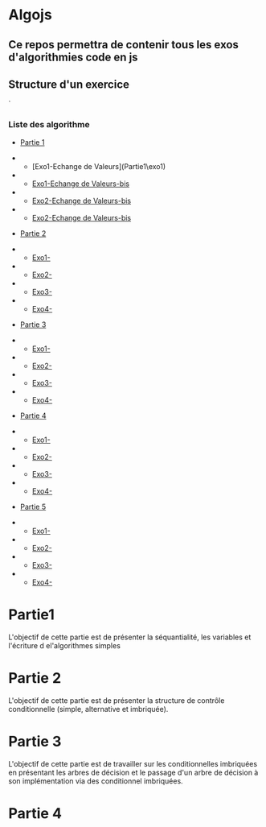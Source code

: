 # Algojs

## Ce repos permettra de contenir tous les exos d'algorithmies code en js

## Structure d'un exercice
`

### Liste des algorithme

- [Partie 1](#partie-1)
- - [Exo1-Echange de Valeurs](Partie1\exo1\)
- - [Exo1-Echange de Valeurs-bis](#exo-algojs)
- - [Exo2-Echange de Valeurs-bis](#exo-algojs)
- - [Exo2-Echange de Valeurs-bis](#exo-algojs)
- [Partie 2](#partie-2)
 
- - [Exo1-](#exo-algojs)
- - [Exo2-](#exo-algojs)
- - [Exo3-](#exo-algojs)
- - [Exo4-](#exo-algojs)
- [Partie 3](#exo-algojs)
   
- - [Exo1-](#exo-algojs)
- - [Exo2-](#exo-algojs)
- - [Exo3-](#exo-algojs)
- - [Exo4-](#exo-algojs)
- [Partie 4](#exo-algojs)
- - [Exo1-](#exo-algojs)
- - [Exo2-](#exo-algojs)
- - [Exo3-](#exo-algojs)
- - [Exo4-](#exo-algojs)
- [Partie 5](#exo-algojs)
- - [Exo1-](#exo-algojs)
- - [Exo2-](#exo-algojs)
- - [Exo3-](#exo-algojs)
- - [Exo4-](#exo-algojs)



# Partie1
  L'objectif de cette partie est de présenter la séquantialité, les variables et l'écriture d el'algorithmes simples

 # Partie 2
  L'objectif de cette partie est de présenter la structure de contrôle conditionnelle (simple, alternative et imbriquée).
 # Partie 3
L'objectif de cette partie est de travailler sur les conditionnelles imbriquées en présentant les arbres de décision et le passage d'un arbre de décision à son implémentation via des conditionnel imbriquées.

 # Partie 4 
